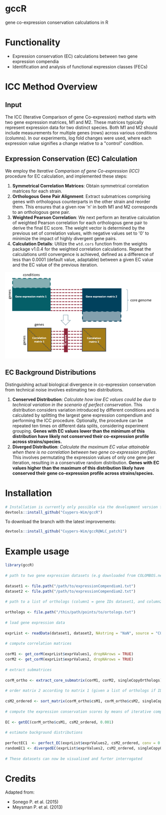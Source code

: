 # gccR
gene co-expression conservation calculations in R


# Functionality
- Expression conservation (EC) calculations between two gene expression compendia
- Identification and analysis of functional expression classes (FECs)

# ICC Method Overview

## Input
The ICC (Iterative Comparison of gene Co-expression) method starts with two gene expression matrices, M1 and M2. These matrices typically represent expression data for two distinct species. Both M1 and M2 should include measurements for multiple genes (rows) across various conditions (columns). In our experiments, log fold changes were used, where each expression value signifies a change relative to a "control" condition.

## Expression Conservation (EC) Calculation
We employ the *Iterative Comparison of gene Co-expression (ICC)* procedure for EC calculation, and implemented these steps:

1. **Symmetrical Correlation Matrices**: Obtain symmetrical correlation matrices for each strain.
2. **Orthologous Gene Pair Alignment**: Extract submatrices comprising genes with orthologous counterparts in the other strain and reorder them. This ensures that a given row 'n' in both M1 and M2 corresponds to an orthologous gene pair.
3. **Weighted Pearson Correlation**: We next perform an iterative calculation of weighted Pearson correlation for each orthologous gene pair to derive the final EC score. The weight vector is determined by the previous set of correlation values, with negative values set to '0' to minimize the impact of highly divergent gene pairs.
4. **Calculation Details**: Utilize the `wtd.cors` function from the weights package v1.0.4 for the weighted correlation calculations. Repeat the calculations until convergence is achieved, defined as a difference of less than 0.0001 (default value, adaptable) between a given EC value and the EC value of the previous iteration.

<p align="center">
  <img src="gccr.png" alt="Figure 1">
</p>

## EC Background Distributions
Distinguishing actual biological divergence in co-expression conservation from technical noise involves estimating two distributions.

1. **Conserved Distribution**: _Calculate how low EC values could be due to technical variation in the scenario of perfect conservation_. This distribution considers variation introduced by different conditions and is calculated by splitting the largest gene expression compendium and performing the ICC procedure. Optionally, the procedure can be repeated ten times on different data splits, considering experiment grouping. **Genes with EC values lower than the minimum of this distribution have likely not conserved their co-expression profile across strains/species.**
2. **Diverged Distribution**: _Calculate the maximum EC value attainable when there is no correlation between two gene co-expression profiles_. This involves permutating the expression values of only one gene per iteration, resulting in a conservative random distribution. **Genes with EC values higher than the maximum of this distribution likely have conserved their gene co-expression profile across strains/species.**

# Installation

``` r
# Installation is currently only possible via the development version from GitHub:
devtools::install_github("Cuypers-Wim/gccR")
```

To download the branch with the latest improvements:
``` r
devtools::install_github("Cuypers-Wim/gccR@WLC_patch1")
```

# Example usage

```R
library(gccR)

# path to two gene expression datasets (e.g downloaded from COLOMBOS.net) that you wish to compare

dataset1 <- file.path("/path/to/expressionCompendium1.txt")
dataset2 <- file.path("/path/to/expressionCompendium2.txt")

# path to a list of orthologs (column1 = gene IDs dataset1, and column2 = orthologuous dataset2 IDs)

orthologs <- file.path("/this/path/points/to/ortologs.txt")

# load gene expression data

exprList <- readData(dataset1, dataset2, NAstring = "NaN", source = "COLOMBOS")

# compute correlation matrices

corM1 <- get_corM(exprList$exprValues1, dropNArows = TRUE)
corM2 <- get_corM(exprList$exprValues2, dropNArows = TRUE)

# extract submatrices

corM_ortho <- extract_core_submatrix(corM1, corM2, singleCopyOrthologs)

# order matrix 2 according to matrix 1 (given a list of orthologs if IDs differ)

csM2_ordered <- sort_matrix(corM_ortho$csM1, corM_ortho$csM2, singleCopyOrthologs)

# compute the expression conservation scores by means of iterative comparison of co-expression

EC <- getEC(corM_ortho$csM1, csM2_ordered, 0.001)

# estimate background distributions

perfectEC1  <- perfect_EC(exprList$exprValues2, csM2_ordered, conv = 0.001, maxIter = 200)
randomEC1 <- divergedEC(exprList$exprValues2, csM2_ordered, singleCopyOrthologs, EC$ECweights)

# These datasets can now be visualised and furter interrogated

```

# Credits
  Adapted from:
 - Sonego P. et al. (2015) 
 - Meysman P. et al. (2013)
